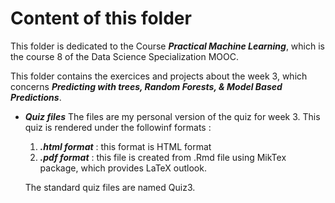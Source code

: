 # Content of this folder
This folder is dedicated to the Course ***Practical Machine Learning***, which is the course 8 of the Data Science Specialization MOOC.

This folder contains the exercices and projects about the week 3, which concerns ***Predicting with trees, Random Forests, & Model Based Predictions***.

 * ***Quiz files***
 The files are my personal version of the quiz for week 3. This quiz is rendered under the followinf formats :
    1. ***.html format*** : this format is HTML format	
    2. ***.pdf format*** : this file is created from .Rmd file using MikTex package, which provides LaTeX outlook.
    
    The standard quiz files are named Quiz3. 

